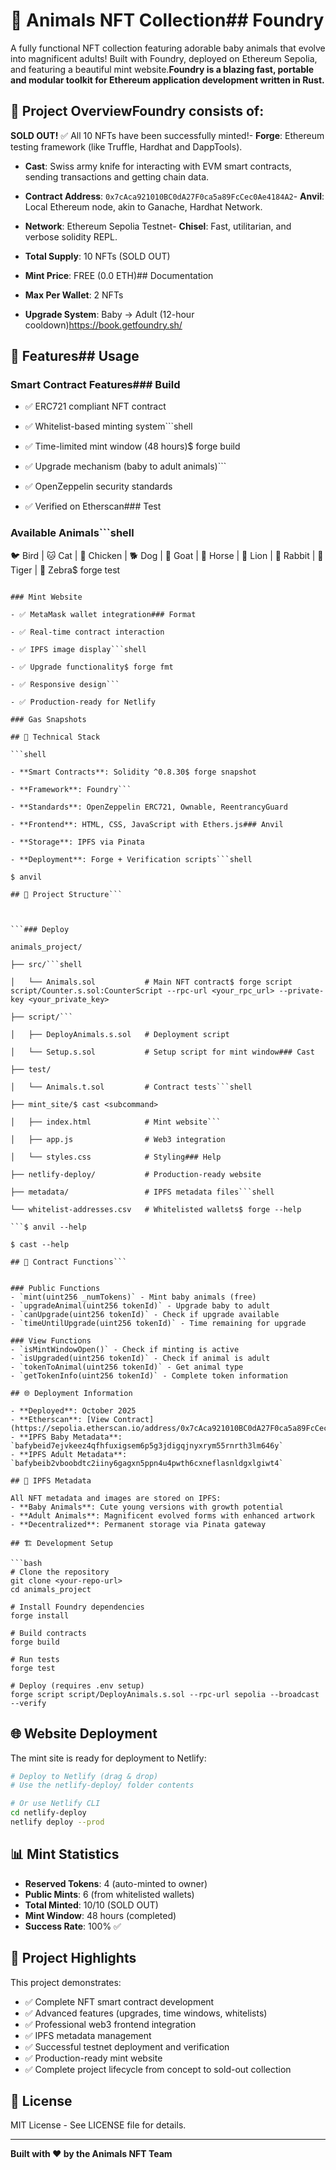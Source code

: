 # 🐾 Animals NFT Collection## Foundry



A fully functional NFT collection featuring adorable baby animals that evolve into magnificent adults! Built with Foundry, deployed on Ethereum Sepolia, and featuring a beautiful mint website.**Foundry is a blazing fast, portable and modular toolkit for Ethereum application development written in Rust.**



## 🎯 Project OverviewFoundry consists of:



**SOLD OUT!** ✅ All 10 NFTs have been successfully minted!- **Forge**: Ethereum testing framework (like Truffle, Hardhat and DappTools).

- **Cast**: Swiss army knife for interacting with EVM smart contracts, sending transactions and getting chain data.

- **Contract Address**: `0x7cAca921010BC0dA27F0ca5a89FcCec0Ae4184A2`- **Anvil**: Local Ethereum node, akin to Ganache, Hardhat Network.

- **Network**: Ethereum Sepolia Testnet- **Chisel**: Fast, utilitarian, and verbose solidity REPL.

- **Total Supply**: 10 NFTs (SOLD OUT)

- **Mint Price**: FREE (0.0 ETH)## Documentation

- **Max Per Wallet**: 2 NFTs

- **Upgrade System**: Baby → Adult (12-hour cooldown)https://book.getfoundry.sh/



## 🦄 Features## Usage



### Smart Contract Features### Build

- ✅ ERC721 compliant NFT contract

- ✅ Whitelist-based minting system```shell

- ✅ Time-limited mint window (48 hours)$ forge build

- ✅ Upgrade mechanism (baby to adult animals)```

- ✅ OpenZeppelin security standards

- ✅ Verified on Etherscan### Test



### Available Animals```shell

🐦 Bird | 🐱 Cat | 🐔 Chicken | 🐕 Dog | 🐐 Goat | 🐴 Horse | 🦁 Lion | 🐰 Rabbit | 🐅 Tiger | 🦓 Zebra$ forge test

```

### Mint Website

- ✅ MetaMask wallet integration### Format

- ✅ Real-time contract interaction

- ✅ IPFS image display```shell

- ✅ Upgrade functionality$ forge fmt

- ✅ Responsive design```

- ✅ Production-ready for Netlify

### Gas Snapshots

## 🚀 Technical Stack

```shell

- **Smart Contracts**: Solidity ^0.8.30$ forge snapshot

- **Framework**: Foundry```

- **Standards**: OpenZeppelin ERC721, Ownable, ReentrancyGuard

- **Frontend**: HTML, CSS, JavaScript with Ethers.js### Anvil

- **Storage**: IPFS via Pinata

- **Deployment**: Forge + Verification scripts```shell

$ anvil

## 📁 Project Structure```



```### Deploy

animals_project/

├── src/```shell

│   └── Animals.sol           # Main NFT contract$ forge script script/Counter.s.sol:CounterScript --rpc-url <your_rpc_url> --private-key <your_private_key>

├── script/```

│   ├── DeployAnimals.s.sol   # Deployment script

│   └── Setup.s.sol           # Setup script for mint window### Cast

├── test/

│   └── Animals.t.sol         # Contract tests```shell

├── mint_site/$ cast <subcommand>

│   ├── index.html            # Mint website```

│   ├── app.js                # Web3 integration

│   └── styles.css            # Styling### Help

├── netlify-deploy/           # Production-ready website

├── metadata/                 # IPFS metadata files```shell

└── whitelist-addresses.csv   # Whitelisted wallets$ forge --help

```$ anvil --help

$ cast --help

## 🔧 Contract Functions```


### Public Functions
- `mint(uint256 _numTokens)` - Mint baby animals (free)
- `upgradeAnimal(uint256 tokenId)` - Upgrade baby to adult
- `canUpgrade(uint256 tokenId)` - Check if upgrade available
- `timeUntilUpgrade(uint256 tokenId)` - Time remaining for upgrade

### View Functions
- `isMintWindowOpen()` - Check if minting is active
- `isUpgraded(uint256 tokenId)` - Check if animal is adult
- `tokenToAnimal(uint256 tokenId)` - Get animal type
- `getTokenInfo(uint256 tokenId)` - Complete token information

## 🌐 Deployment Information

- **Deployed**: October 2025
- **Etherscan**: [View Contract](https://sepolia.etherscan.io/address/0x7cAca921010BC0dA27F0ca5a89FcCec0Ae4184A2)
- **IPFS Baby Metadata**: `bafybeid7ejvkeez4qfhfuxigsem6p5g3jdigqjnyxrym55rnrth3lm646y`
- **IPFS Adult Metadata**: `bafybeib2vboobdtc2iiny6gagxn5ppn4u4pwth6cxneflasnldgxlgiwt4`

## 🎨 IPFS Metadata

All NFT metadata and images are stored on IPFS:
- **Baby Animals**: Cute young versions with growth potential
- **Adult Animals**: Magnificent evolved forms with enhanced artwork
- **Decentralized**: Permanent storage via Pinata gateway

## 🏗️ Development Setup

```bash
# Clone the repository
git clone <your-repo-url>
cd animals_project

# Install Foundry dependencies
forge install

# Build contracts
forge build

# Run tests
forge test

# Deploy (requires .env setup)
forge script script/DeployAnimals.s.sol --rpc-url sepolia --broadcast --verify
```

## 🌐 Website Deployment

The mint site is ready for deployment to Netlify:

```bash
# Deploy to Netlify (drag & drop)
# Use the netlify-deploy/ folder contents

# Or use Netlify CLI
cd netlify-deploy
netlify deploy --prod
```

## 📊 Mint Statistics

- **Reserved Tokens**: 4 (auto-minted to owner)
- **Public Mints**: 6 (from whitelisted wallets)
- **Total Minted**: 10/10 (SOLD OUT)
- **Mint Window**: 48 hours (completed)
- **Success Rate**: 100% ✅

## 🎉 Project Highlights

This project demonstrates:
- ✅ Complete NFT smart contract development
- ✅ Advanced features (upgrades, time windows, whitelists)
- ✅ Professional web3 frontend integration
- ✅ IPFS metadata management
- ✅ Successful testnet deployment and verification
- ✅ Production-ready mint website
- ✅ Complete project lifecycle from concept to sold-out collection

## 📄 License

MIT License - See LICENSE file for details.

---

**Built with ❤️ by the Animals NFT Team**